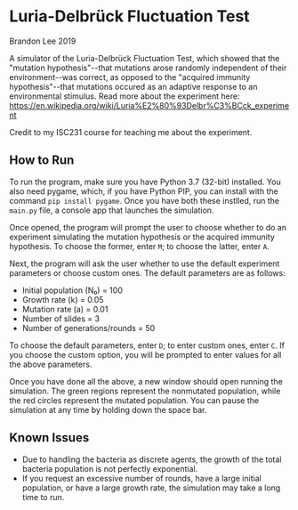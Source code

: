 # Luria-Delbrück Fluctuation Test
Brandon Lee 2019

A simulator of the Luria-Delbrück Fluctuation Test, which showed that the "mutation hypothesis"--that mutations arose randomly independent of their environment--was correct, as opposed to the "acquired immunity hypothesis"--that mutations occured as an adaptive response to an environmental stimulus. Read more about the experiment here: https://en.wikipedia.org/wiki/Luria%E2%80%93Delbr%C3%BCck_experiment

Credit to my ISC231 course for teaching me about the experiment.

## How to Run
To run the program, make sure you have Python 3.7 (32-bit) installed. You also need pygame, which, if you have Python PIP, you can install with the command `pip install pygame`. Once you have both these instlled, run the `main.py` file, a console app that launches the simulation.

Once opened, the program will prompt the user to choose whether to do an experiment simulating the mutation hypothesis or the acquired immunity hypothesis. To choose the former, enter `M`; to choose the latter, enter `A`.

Next, the program will ask the user whether to use the default experiment parameters or choose custom ones. The default parameters are as follows:
* Initial population (N₀) = 100
* Growth rate (k) = 0.05
* Mutation rate (a) = 0.01
* Number of slides = 3
* Number of generations/rounds = 50

To choose the default parameters, enter `D`; to enter custom ones, enter `C`. If you choose the custom option, you will be prompted to enter values for all the above parameters.

Once you have done all the above, a new window should open running the simulation. The green regions represent the nonmutated population, while the red circles represent the mutated population. You can pause the simulation at any time by holding down the space bar.

## Known Issues
* Due to handling the bacteria as discrete agents, the growth of the total bacteria population is not perfectly exponential.
* If you request an excessive number of rounds, have a large initial population, or have a large growth rate, the simulation may take a long time to run.
